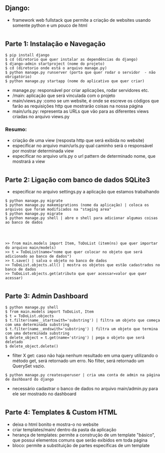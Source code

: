 ## Django:
- framework web fullstack que permite a criação de websites usando somente python e um pouco de html

#

## Parte 1: Instalação e Navegação
```shell
$ pip install django
$ cd (diretorio que quer instalar as dependências do django) 
$ django-admin startproject (nome do projeto)
$ cd (diretorio onde está o arquivo manage.py)
$ python manage.py runserver (porta que quer rodar o servidor  - não obrigatório)
$ python manage.py startapp (nome do aplicativo que quer criar)
```

- manage.py: responsável por criar aplicações, rodar servidores etc.
- /main: aplicação que será vinculada com o projeto
- main/views.py :como se um website, é onde se escreve os códigos que farão as requisições http que mostrarão coisas na nossa página
- main/urls.py: representa as URLs que vão para as diferentes views criadas no arquivo views.py

### Resumo:
- criação de uma view (resposta http que será exibida no website)
- especificar no arquivo main/urls.py qual caminho será o responsável por mostrar determinada view
- especificar no arquivo urls.py o url pattern de determinado nome, que mostrará a view

#

## Parte 2: Ligação com banco de dados SQLite3
- especificar no arquivo settings.py a aplicação que estamos trabalhando
```shell
$ python manage.py migrate
$ python manage.py makemigrations (nome da aplicação) | coloca os arquivos que foram modificados na "staging area"
$ python manage.py migrate
$ python manage.py shell | abre o shell para adicionar algumas coisas ao banco de dados
```
#
```shell

>> from main.models import Item, ToDoList (item(ns) que quer importar do arquivo main/models)
>> t = ToDoList(name="nome que quer colocar no objeto que será adicionado ao banco de dados")
>> t.save() | salva o objeto no banco de dados
>> ToDoList.objects.all() | mostra os objetos que estão cadastrados no banco de dados
>> ToDoList.objects.get(atributo que quer acessar=valor que quer acessar)
```

#

## Parte 3: Admin Dashboard
```shell
$ python manage.py shell
$ from main.models import ToDoList, Item
$ t = ToDoList.objects
$ t.filter(name__startswith='substring') | filtra um objeto que começa com uma determinada substring
$ t.filter(name__endswith='substring') | filtra um objeto que termina com uma determinada substring
$ delete_object = t.get(name='string') | pega o objeto que será deletado
$ delete_object.delete()
```

- filter X get: caso não haja nenhum resultado em uma query utilizando o método get, será retornado um erro. No filter, será retornado um QuerySet vazio.


```shell
$ python manage.py createsuperuser | cria uma conta de admin na página de dashboard do django
```

- necessário cadastrar o banco de dados no arquivo main/admin.py para ele ser mostrado no dashboard

#

## Parte 4: Templates & Custom HTML
- deixa o html bonito e mostra-o no website
- criar templates/main/ dentro da pasta da aplicação
- herança de templates: permite a construção de um template "básico", que possui elementos comuns que serão exibidos em toda página
- bloco: permite a substituição de partes específicas de um template